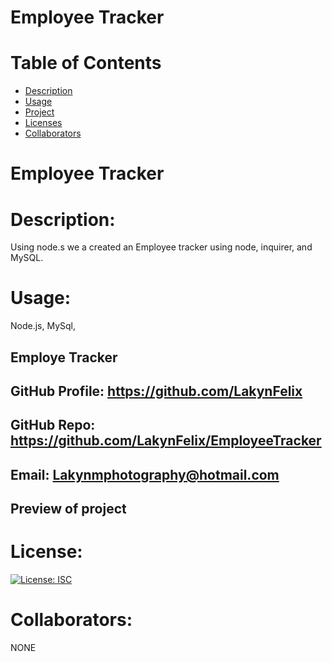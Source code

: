 #  Employee Tracker
# Table of Contents 
* [Description](#descriptionofproject)  
* [Usage](#languages)  
* [Project](#nameofproject)    
* [Licenses](#licenses)   
* [Collaborators](#collaborators)   
 

#  Employee Tracker

 
# Description: 
Using node.s we a created an Employee tracker using node, inquirer, and MySQL.

# Usage: 
  Node.js, MySql,   


##  Employe Tracker
## GitHub Profile: https://github.com/LakynFelix   
## GitHub Repo:  https://github.com/LakynFelix/EmployeeTracker
## Email: Lakynmphotography@hotmail.com 

## Preview of project

# License:  
[![License: ISC](https://img.shields.io/badge/License-ISC-blue.svg)](https://opensource.org/licenses/ISC)
  
 # Collaborators:
 NONE   
